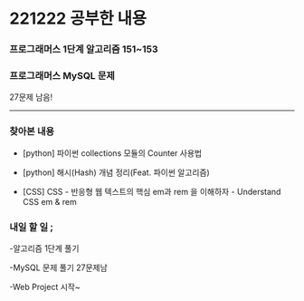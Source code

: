 # 221222 공부한 내용

### 프로그래머스 1단계 알고리즘 151~153

### 프로그래머스 MySQL 문제

27문제 남음!

---

### 찾아본 내용

- [python] 파이썬 collections 모듈의 Counter 사용법

- [python] 해시(Hash) 개념 정리(Feat. 파이썬 알고리즘)

- [CSS] CSS - 반응형 웹 텍스트의 핵심 em과 rem 을 이해하자 - Understand CSS em & rem

### 내일 할 일 ;

-알고리즘 1단계 풀기

-MySQL 문제 풀기 27문제남

-Web Project 시작~
